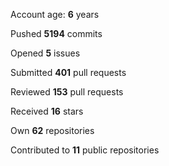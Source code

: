 Account age: **6** years

Pushed **5194** commits

Opened **5** issues

Submitted **401** pull requests

Reviewed **153** pull requests

Received **16** stars

Own **62** repositories

Contributed to **11** public repositories

